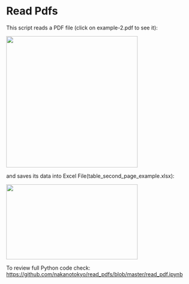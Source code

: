 # Read Pdfs

This script reads a PDF file (click on example-2.pdf to see it):

<img src="https://github.com/nakanotokyo/read_pdfs/blob/master/pics/example.png" width="350" height="350" />

and saves its data into Excel File(table_second_page_example.xlsx):

<img src="https://github.com/nakanotokyo/read_pdfs/blob/master/pics/excel.png" width="350" height="200" />

To review full Python code check: https://github.com/nakanotokyo/read_pdfs/blob/master/read_pdf.ipynb
